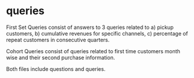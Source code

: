 # queries
First Set Queries consist of answers to 3 queries related to 
a) pickup customers, 
b) cumulative revenues for specific channels, 
c) percentage of repeat customers in consecutive quarters.

Cohort Queries consist of queries related to first time customers month wise and their second purchase information.

Both files include questions and queries.
